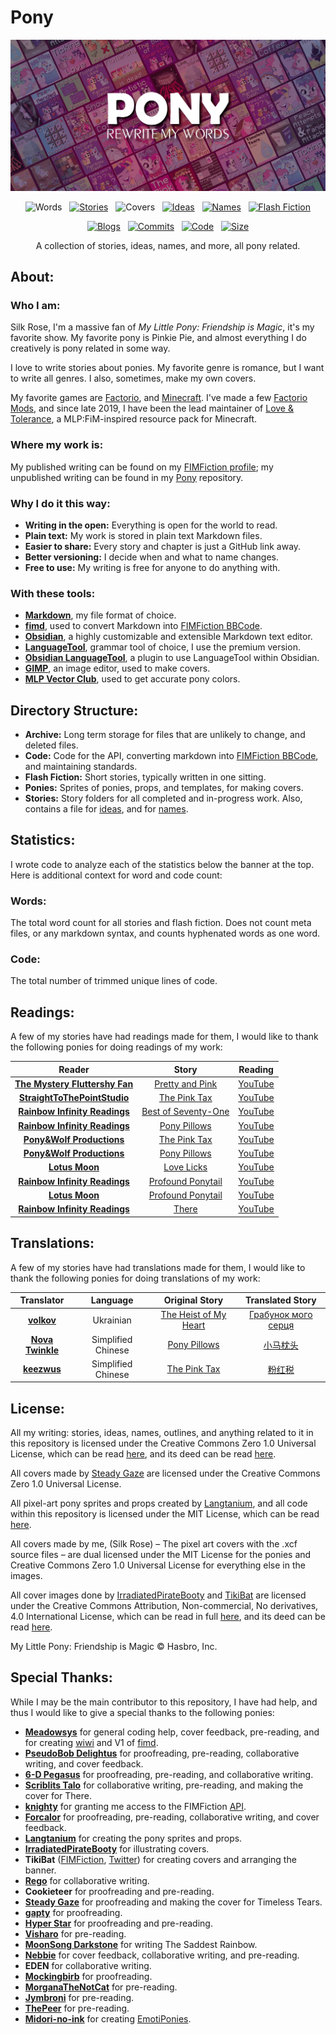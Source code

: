 # Pony
![banner]

<p align="center">
	<img src="https://img.shields.io/badge/dynamic/json?url=https%3A%2F%2Fpony.silkrose.dev%2Fapi%2Fv1%2Fpony.json&query=%24.words&style=flat-square&label=Words&labelColor=%23A46BBD&color=%23CC9CDF" alt="Words">
	&nbsp;
	<a href="https://github.com/SilkRose/Pony/tree/mane/stories" title="GitHub"><img src="https://img.shields.io/badge/dynamic/json?url=https%3A%2F%2Fpony.silkrose.dev%2Fapi%2Fv1%2Fpony.json&query=%24.stories&style=flat-square&label=Stories&labelColor=%23E9D461&color=%23FAF5AB" alt="Stories"></a>
	&nbsp;
	<img src="https://img.shields.io/badge/dynamic/json?url=https%3A%2F%2Fpony.silkrose.dev%2Fapi%2Fv1%2Fpony.json&query=%24.covers&style=flat-square&label=Covers&labelColor=%23BDC1C2&color=%23EAEEF0" alt="Covers">
	&nbsp;
	<a href="https://github.com/SilkRose/Pony/blob/mane/stories/ideas.md" title="GitHub"><img src="https://img.shields.io/badge/dynamic/json?url=https%3A%2F%2Fpony.silkrose.dev%2Fapi%2Fv1%2Fpony.json&query=%24.ideas&style=flat-square&label=Ideas&labelColor=%23E880B0&color=%23F5B7D0" alt="Ideas"></a>
	&nbsp;
	<a href="https://github.com/SilkRose/Pony/blob/mane/stories/names.md" title="GitHub"><img src="https://img.shields.io/badge/dynamic/json?url=https%3A%2F%2Fpony.silkrose.dev%2Fapi%2Fv1%2Fpony.json&query=%24.names&style=flat-square&label=Names&labelColor=%23EF6F2F&color=%23FABA62" alt="Names"></a>
	&nbsp;
	<a href="https://github.com/SilkRose/Pony/tree/mane/flash-fiction" title="GitHub"><img src="https://img.shields.io/badge/dynamic/json?url=https%3A%2F%2Fpony.silkrose.dev%2Fapi%2Fv1%2Fpony.json&query=%24.flash_fiction&style=flat-square&label=Flash%20Fiction&labelColor=%236BABDA&color=%239BDBF5" alt="Flash Fiction"></a>
</p>

<p align="center">
	<a href="https://github.com/SilkRose/Pony/tree/mane/archive/blogs" title="GitHub"><img src="https://img.shields.io/badge/dynamic/json?url=https%3A%2F%2Fpony.silkrose.dev%2Fapi%2Fv1%2Fpony.json&query=blogs&style=flat-square&label=Blogs&labelColor=%23C394D7&color=%23F2C7F8" alt="Blogs"></a>
	&nbsp;
	<a href="https://github.com/SilkRose/Pony/commits/mane" title="GitHub"><img src="https://img.shields.io/badge/dynamic/json?url=https%3A%2F%2Fpony.silkrose.dev%2Fapi%2Fv1%2Fpony.json&query=commits&style=flat-square&label=Commits&labelColor=%23F37033&color=%23F9B764" alt="Commits"></a>
	&nbsp;
	<a href="https://github.com/SilkRose/Pony/tree/mane/code" title="GitHub"><img src="https://img.shields.io/badge/dynamic/json?url=https%3A%2F%2Fpony.silkrose.dev%2Fapi%2Fv1%2Fpony.json&query=code&style=flat-square&label=Code&labelColor=%23D9C574&color=%23F3F49B" alt="Code"></a>
	&nbsp;
	<a href="https://github.com/SilkRose/Pony#statistics" title="GitHub"><img src="https://img.shields.io/badge/dynamic/json?url=https%3A%2F%2Fpony.silkrose.dev%2Fapi%2Fv1%2Fpony.json&query=size&style=flat-square&label=Size&labelColor=%23CEC8D1&color=%23EFEDED" alt="Size"></a>
</p>

<p align="center">
	A collection of stories, ideas, names, and more, all pony related.
</p>

## About:

### Who I am:
Silk Rose, I'm a massive fan of *My Little Pony: Friendship is Magic*, it's my favorite show. My favorite pony is Pinkie Pie, and almost everything I do creatively is pony related in some way.

I love to write stories about ponies. My favorite genre is romance, but I want to write all genres. I also, sometimes, make my own covers.

My favorite games are [Factorio], and [Minecraft]. I've made a few [Factorio Mods], and since late 2019, I have been the lead maintainer of [Love & Tolerance], a MLP:FiM-inspired resource pack for Minecraft.

### Where my work is:
My published writing can be found on my [FIMFiction profile][Silk Rose FIMFiction]; my unpublished writing can be found in my [Pony] repository.

### Why I do it this way:
- **Writing in the open:** Everything is open for the world to read.
- **Plain text:** My work is stored in plain text Markdown files.
- **Easier to share:** Every story and chapter is just a GitHub link away.
- **Better versioning:** I decide when and what to name changes.
- **Free to use:** My writing is free for anyone to do anything with.

### With these tools:
- **[Markdown]**, my file format of choice.
- **[fimd]**, used to convert Markdown into [FIMFiction BBCode].
- **[Obsidian]**, a highly customizable and extensible Markdown text editor.
- **[LanguageTool]**, grammar tool of choice, I use the premium version.
- **[Obsidian LanguageTool]**, a plugin to use LanguageTool within Obsidian.
- **[GIMP]**, an image editor, used to make covers.
- **[MLP Vector Club]**, used to get accurate pony colors.

## Directory Structure:
- **Archive:** Long term storage for files that are unlikely to change, and deleted files.
- **Code:** Code for the API, converting markdown into [FIMFiction BBCode], and maintaining standards.
- **Flash Fiction:** Short stories, typically written in one sitting.
- **Ponies:** Sprites of ponies, props, and templates, for making covers.
- **Stories:** Story folders for all completed and in-progress work. Also, contains a file for [ideas][Ideas File], and for [names][Names File].

## Statistics:
I wrote code to analyze each of the statistics below the banner at the top. Here is additional context for word and code count:

### Words:
The total word count for all stories and flash fiction. Does not count meta files, or any markdown syntax, and counts hyphenated words as one word.

### Code:
The total number of trimmed unique lines of code.

## Readings:
A few of my stories have had readings made for them, I would like to thank the following ponies for doing readings of my work:

| Reader | Story | Reading |
| :---: | :---: | :---: |
| **[The Mystery Fluttershy Fan]** | [Pretty and Pink] | [YouTube][Pretty and Pink reading] |
| **[StraightToThePointStudio]** | [The Pink Tax] | [YouTube][The Pink Tax reading one] |
| **[Rainbow Infinity Readings]** | [Best of Seventy-One] | [YouTube][Best of Seventy-One reading] |
| **[Rainbow Infinity Readings]** | [Pony Pillows] | [YouTube][Pony Pillows reading] |
| **[Pony&Wolf Productions]** | [The Pink Tax] | [YouTube][The Pink Tax reading two] |
| **[Pony&Wolf Productions]** | [Pony Pillows] | [YouTube][Pony Pillows reading two] |
| **[Lotus Moon]** | [Love Licks] | [YouTube][Love Licks reading] |
| **[Rainbow Infinity Readings]** | [Profound Ponytail] | [YouTube][Profound Ponytail reading one] |
| **[Lotus Moon]** | [Profound Ponytail] | [YouTube][Profound Ponytail reading two] |
| **[Rainbow Infinity Readings]** | [There] | [YouTube][There reading] |

## Translations:
A few of my stories have had translations made for them, I would like to thank the following ponies for doing translations of my work:

| Translator | Language | Original Story | Translated Story |
| :---: | :---: | :---: | :---: |
| **[volkov]** | Ukrainian | [The Heist of My Heart] | [Грабунок мого серця][The Heist of My Heart Ukrainian] |
| **[Nova Twinkle]** | Simplified Chinese | [Pony Pillows] | [小马枕头][Pony Pillows Chinese] |
| **[keezwus]** | Simplified Chinese | [The Pink Tax] | [粉红税][The Pink Tax Chinese]

## License:
All my writing: stories, ideas, names, outlines, and anything related to it in this repository is licensed under the Creative Commons Zero 1.0 Universal License, which can be read [here][license-cc-zero], and its deed can be read [here][deed-cc-zero].

All covers made by [Steady Gaze] are licensed under the Creative Commons Zero 1.0 Universal License.

All pixel-art pony sprites and props created by [Langtanium], and all code within this repository is licensed under the MIT License, which can be read [here][license-mit].

All covers made by me, (Silk Rose) – The pixel art covers with the .xcf source files – are dual licensed under the MIT License for the ponies and Creative Commons Zero 1.0 Universal License for everything else in the images.

All cover images done by [IrradiatedPirateBooty] and [TikiBat][Tiki Bat FIMFiction] are licensed under the Creative Commons Attribution, Non-commercial, No derivatives, 4.0 International License, which can be read in full [here][license-cc-by-nc-nd], and its deed can be read [here][deed-cc-by-nc-nd].

My Little Pony: Friendship is Magic © Hasbro, Inc.

## Special Thanks:
While I may be the main contributor to this repository, I have had help, and thus I would like to give a special thanks to the following ponies:

- **[Meadowsys]** for general coding help, cover feedback, pre-reading, and for creating [wiwi] and V1 of [fimd][original fimd].
- **[PseudoBob Delightus]** for proofreading, pre-reading, collaborative writing, and cover feedback.
- **[6-D Pegasus]** for proofreading, pre-reading, and collaborative writing.
- **[Scriblits Talo]** for collaborative writing, pre-reading, and making the cover for There.
- **[knighty]** for granting me access to the FIMFiction [API][FIMFiction API].
- **[Forcalor]** for proofreading, pre-reading, collaborative writing, and cover feedback.
- **[Langtanium]** for creating the pony sprites and props.
- **[IrradiatedPirateBooty]** for illustrating covers.
- **TikiBat** ([FIMFiction][Tiki Bat FIMFiction], [Twitter][Tiki Bat Twitter]) for creating covers and arranging the banner.
- **[Rego]** for collaborative writing.
- **Cookieteer** for proofreading and pre-reading.
- **[Steady Gaze]** for proofreading and making the cover for Timeless Tears.
- **[gapty]** for proofreading.
- **[Hyper Star]** for proofreading and pre-reading.
- **[Visharo]** for pre-reading.
- **[MoonSong Darkstone]** for writing The Saddest Rainbow.
- **[Nebbie]** for cover feedback, collaborative writing, and pre-reading.
- **EDEN** for collaborative writing.
- **[Mockingbirb]** for proofreading.
- **[MorganaTheNotCat]** for pre-reading.
- **[Jymbroni]** for pre-reading.
- **[ThePeer]** for pre-reading.
- **[Midori-no-ink]** for creating [EmotiPonies].

<!-- Links go below this point. -->
[Pony]: https://github.com/SilkRose/Pony "GitHub"

[fimd]: https://github.com/SilkRose/Pony/blob/mane/code/src/bin/fimd.rs "GitHub"
[original fimd]: https://github.com/Meadowsys/fimd "GitHub"
[FIMFiction BBCode]: https://www.fimfiction.net/articles/bbcode "FIMFiction"
[EmotiPonies]: https://www.deviantart.com/midori-no-ink/art/EmotiPonies-209617524 "DeviantArt"
[wiwi]: https://github.com/meadowsys/wiwi "GitHub"
[FIMFiction API]: https://www.fimfiction.net/developers/api/v2/docs "FIMFiction"

[Silk Rose FIMFiction]: https://www.fimfiction.net/user/237915/Silk+Rose "FIMFiction"

[Love & Tolerance]: https://love-tolerance.com/ "Love & Tolerance"

[Factorio]: https://www.factorio.com/ "Factorio"
[Factorio Mods]: https://mods.factorio.com/user/SilkRose "Factorio Mods"
[Minecraft]: https://www.minecraft.net/ "Minecraft"

[Markdown]: https://www.markdownguide.org/ "Markdown Guide"
[Obsidian]: https://obsidian.md/ "Obsidian"
[LanguageTool]: https://languagetool.org/ "LanguageTool"
[Obsidian LanguageTool]: https://github.com/Clemens-E/obsidian-languagetool-plugin "GitHub"
[GIMP]: https://www.gimp.org/ "GIMP"
[MLP Vector Club]: https://mlpvector.club/ "MLP Vector Club"

[license-cc-zero]: ./archive/license/creative-commons-zero.md
[license-mit]: ./archive/license/mit.md
[license-cc-by-nc-nd]: ./archive/license/creative-commons-by-nc-nd.md

[deed-cc-by-nc-nd]: https://creativecommons.org/licenses/by-nc-nd/4.0/ "Creative Commons"
[deed-cc-zero]: https://creativecommons.org/publicdomain/zero/1.0/ "Creative Commons"

[Ideas File]: ./stories/ideas.md
[Names File]: ./stories/names.md

[Meadowsys]: https://github.com/Meadowsys "GitHub"
[6-D Pegasus]: https://www.fimfiction.net/user/293755/6-D+Pegasus "FIMFiction"
[Forcalor]: https://www.fimfiction.net/user/564657/Forcalor "FIMFiction"
[Langtanium]: https://github.com/Langtanium "GitHub"
[irradiatedpiratebooty]: https://irradiatedpiratebooty.tumblr.com/ "Tumblr"
[Tiki Bat FIMFiction]: https://www.fimfiction.net/user/218083/Tiki+Bat "FIMFiction"
[Tiki Bat Twitter]: https://twitter.com/TikiBat "Twitter"
[Steady Gaze]: https://www.fimfiction.net/user/481974/Steady+Gaze "FIMFiction"
[gapty]: https://www.fimfiction.net/user/493938/gapty "FIMFiction"
[Hyper Star]: https://www.fimfiction.net/user/622256/Hyper+Star "FIMFiction"
[PseudoBob Delightus]: https://www.fimfiction.net/user/12771/PseudoBob+Delightus "FIMFiction"
[MoonSong Darkstone]: https://www.fimfiction.net/user/612265/MoonSong+Darkstone "FIMFiction"
[Nebbie]: https://www.fimfiction.net/user/35109/Nebbie "FIMFiction"
[Midori-no-ink]: https://www.deviantart.com/midori-no-ink "DeviantArt"
[Mockingbirb]: https://www.fimfiction.net/user/382692/Mockingbirb "FIMFiction"
[Scriblits Talo]: https://www.fimfiction.net/user/495925/Scriblits+Talo/stories "FIMFiction"
[MorganaTheNotCat]: https://www.fimfiction.net/user/546110/MorganaTheNotCat/stories "FIMFiction"
[Jymbroni]: https://www.fimfiction.net/user/474762/Jymbroni "FIMFiction"
[knighty]: https://www.fimfiction.net/user/1/knighty "FIMFiction"
[Visharo]: https://www.fimfiction.net/user/449252/Visharo "FIMFiction"
[ThePeer]: https://www.fimfiction.net/user/537939/ThePeer "FIMFiction"
[Rego]: https://www.fimfiction.net/user/180061/Rego "FIMFiction"

[The Mystery Fluttershy Fan]: https://www.fimfiction.net/user/15759/The+Mystery+Fluttershy+Fan "FIMFiction"
[StraightToThePointStudio]: https://www.youtube.com/@StraightToThePointStudio "YouTube"
[Rainbow Infinity Readings]: https://www.youtube.com/channel/UC_iFUISpI08ALO1DiwFbWHw "YouTube"
[Pony&Wolf Productions]: https://www.youtube.com/@PonyWolfProductions "Youtube"
[Lotus Moon]: https://www.youtube.com/@LotusMoon "YouTube"

[Pretty and Pink reading]: https://www.youtube.com/watch?v=haVP8dKX_Mg "YouTube"
[The Pink Tax reading one]: https://www.youtube.com/watch?v=6DTLq1e9NXk "YouTube"
[Best of Seventy-One reading]: https://www.youtube.com/watch?v=O7hpeDvzCaM "Youtube"
[Pony Pillows reading]: https://www.youtube.com/watch?v=O7dc4uZj3xY "YouTube"
[The Pink Tax reading two]: https://www.youtube.com/watch?v=Nouf1_Sbysc "YouTube"
[Pony Pillows reading two]: https://www.youtube.com/watch?v=HAcBB6HbQ7k "YouTube"
[Love Licks reading]: https://www.youtube.com/watch?v=hP5idtWADfk "YouTube"
[Profound Ponytail reading one]: https://www.youtube.com/watch?v=IDpCsRCrsdM "YouTube"
[Profound Ponytail reading two]: https://www.youtube.com/watch?v=fKw3kauBSqM "YouTube"
[There reading]: https://www.youtube.com/watch?v=Ntgub22ZFcU "YouTube"

[volkov]: https://www.fimfiction.net/user/595939/volkov "FIMFiction"
[Nova Twinkle]: https://www.fimfiction.net/user/298151/Nova+Twinkle "FIMFiction"
[keezwus]: https://fimtale.com/u/keezwus "FimTale"

[The Heist of My Heart Ukrainian]: https://github.com/Vovkiv/The_Heist_of_My_Heart-ukr "GitHub"
[Pony Pillows Chinese]: https://fimtale.com/t/57065 "FimTale"
[The Pink Tax Chinese]: https://fimtale.com/t/54575 "FimTale"

[Pony Pillows]: https://www.fimfiction.net/story/541813/pony-pillows "FIMFiction"
[Best of Seventy-One]: https://www.fimfiction.net/story/540748/best-of-seventy-one "FIMFiction"
[The Pink Tax]: https://www.fimfiction.net/story/539422/the-pink-tax "FIMFiction"
[The Heist of My Heart]: https://www.fimfiction.net/story/538410/the-heist-of-my-heart "FIMFiction"
[Pretty and Pink]: https://www.fimfiction.net/story/432210/pretty-and-pink "FIMFiction"
[Love Licks]: https://www.fimfiction.net/story/540399/love-licks "FIMFiction"
[Profound Ponytail]: https://www.fimfiction.net/story/551751/profound-ponytail "FIMFiction"
[There]: https://www.fimfiction.net/story/555927/there "FIMFiction"

[banner]: ./archive/promotions/banner-02/banner-02-small.jpg

